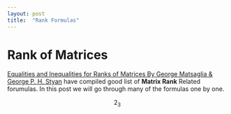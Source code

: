 ```yaml
---
layout: post
title:  "Rank Formulas"
---
```


# Rank of Matrices

[Equalities and Inequalities for Ranks of Matrices By George Matsaglia & George P. H. Styan](https://www.tandfonline.com/doi/abs/10.1080/03081087408817070) have compiled good list of **Matrix Rank** Related forumulas. In this post we will go through many of the formulas one by one.

$$2_3$$

